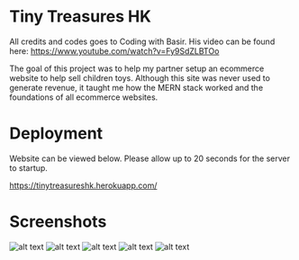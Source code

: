 # Tiny Treasures HK

All credits and codes goes to Coding with Basir.
His video can be found here: https://www.youtube.com/watch?v=Fy9SdZLBTOo

The goal of this project was to help my partner setup an ecommerce website to help sell children toys. Although this site was never used to generate revenue, it taught me how the MERN stack worked and the foundations of all ecommerce websites.

# Deployment

Website can be viewed below. Please allow up to 20 seconds for the server to startup.

https://tinytreasureshk.herokuapp.com/

# Screenshots

![alt text](https://github.com/azwinlam/amazonatthk/blob/master/TTHK.png "SS1")
![alt text](https://github.com/azwinlam/amazonatthk/blob/master/TTHK2.png "SS2")
![alt text](https://github.com/azwinlam/amazonatthk/blob/master/TTHK3.png "SS3")
![alt text](https://github.com/azwinlam/amazonatthk/blob/master/TTHK4.png "SS4")
![alt text](https://github.com/azwinlam/amazonatthk/blob/master/TTHK5.png "SS5")
